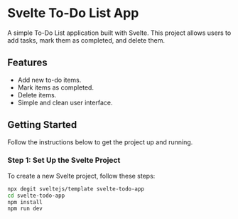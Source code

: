 # Svelte To-Do List App

A simple To-Do List application built with Svelte. This project allows users to add tasks, mark them as completed, and delete them.

## Features
- Add new to-do items.
- Mark items as completed.
- Delete items.
- Simple and clean user interface.

## Getting Started

Follow the instructions below to get the project up and running.

### Step 1: Set Up the Svelte Project

To create a new Svelte project, follow these steps:

```bash
npx degit sveltejs/template svelte-todo-app
cd svelte-todo-app
npm install
npm run dev
